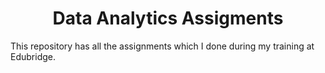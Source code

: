 <html>
  <h1 align='center'>
    Data Analytics Assigments
  </h1>
  <p1>
    This repository has all the assignments which I done during my training at Edubridge.
  </p1>
  
